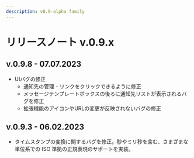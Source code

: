 ```yaml
---
description: v0.9-alpha family
---
```


# リリースノート v.0.9.x

## v.0.9.8 - 07.07.2023

* UIバグの修正
  * 通知先の管理 - リンクをクリックできるように修正
  * メッセージテンプレートボックスの後ろに通知先リストが表示されるバグを修正
  * 拡張機能のアイコンやURLの変更が反映されないバグの修正

## v.0.9.3 - 06.02.2023

* タイムスタンプの変換に関するバグを修正。秒やミリ秒を含む、さまざまな単位系での ISO 準拠の正規表現のサポートを実装。
